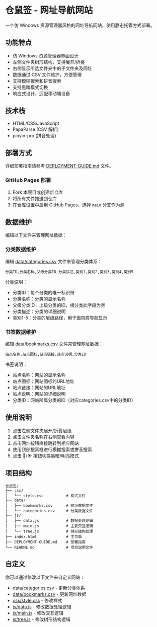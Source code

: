 # 仓鼠签 - 网址导航网站

一个仿 Windows 资源管理器风格的网址导航网站，使用静态托管方式部署。

## 功能特点

- 仿 Windows 资源管理器界面设计
- 左侧文件夹树形结构，支持展开/折叠
- 右侧显示所选文件夹中的子文件夹及网址
- 数据通过 CSV 文件维护，方便管理
- 支持模糊搜索和拼音搜索
- 支持黑暗模式切换
- 响应式设计，适配移动端设备

## 技术栈

- HTML/CSS/JavaScript
- PapaParse (CSV 解析)
- pinyin-pro (拼音处理)

## 部署方式

详细部署指南请参考 [DEPLOYMENT-GUIDE.md](DEPLOYMENT-GUIDE.md) 文件。

### GitHub Pages 部署

1. Fork 本项目或创建新仓库
2. 将所有文件推送到仓库
3. 在仓库设置中启用 GitHub Pages，选择 `main` 分支作为源

## 数据维护

编辑以下文件来管理网址数据：

### 分类数据维护

编辑 [data/categories.csv](data/categories.csv) 文件来管理分类体系：

```csv
分类ID,分类名称,父级分类ID,分类描述,类别1,类别2,类别3,类别4,类别5
```

分类说明：
- 分类ID：每个分类的唯一标识符
- 分类名称：分类的显示名称
- 父级分类ID：上级分类的ID，根分类此字段为空
- 分类描述：分类的详细说明
- 类别1-5：分类的层级路径，用于面包屑导航显示

### 书签数据维护

编辑 [data/bookmarks.csv](data/bookmarks.csv) 文件来管理网址数据：

```csv
站点名称,站点图标,站点链接,站点说明,分类ID
```

书签说明：
- 站点名称：网站的显示名称
- 站点图标：网站图标的URL地址
- 站点链接：网站的URL地址
- 站点说明：网站的详细说明
- 分类ID：网站所属分类的ID（对应categories.csv中的分类ID）

## 使用说明

1. 点击左侧文件夹展开/折叠层级
2. 点击文件夹名称在右侧查看内容
3. 点击网址按钮直接跳转到相应网站
4. 使用顶部搜索框进行模糊搜索或拼音搜索
5. 点击 🌙/☀️ 按钮切换黑暗/明亮模式

## 项目结构

```
仓鼠签/
├── css/
│   └── style.css          # 样式文件
├── data/
│   ├── bookmarks.csv      # 网址数据文件
│   └── categories.csv     # 分类数据文件
├── js/
│   ├── data.js            # 数据处理逻辑
│   ├── main.js            # 主要交互逻辑
│   └── tree.js            # 树形结构处理
├── index.html             # 主页面
├── DEPLOYMENT-GUIDE.md    # 部署指南
└── README.md              # 项目说明文件
```

## 自定义

你可以通过修改以下文件来自定义网站：

- [data/categories.csv](data/categories.csv) - 更新分类体系
- [data/bookmarks.csv](data/bookmarks.csv) - 更新网址数据
- [css/style.css](css/style.css) - 修改样式
- [js/data.js](js/data.js) - 修改数据处理逻辑
- [js/main.js](js/main.js) - 修改交互逻辑
- [js/tree.js](js/tree.js) - 修改树形结构逻辑